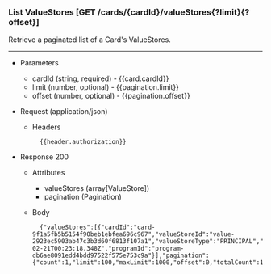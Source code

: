 ### List ValueStores [GET /cards/{cardId}/valueStores{?limit}{?offset}]
Retrieve a paginated list of a Card's ValueStores.

---
+ Parameters
    + cardId (string, required) - {{card.cardId}}
    + limit (number, optional) - {{pagination.limit}}
    + offset (number, optional) - {{pagination.offset}}
        

+ Request (application/json)
    + Headers
    
            {{header.authorization}}

+ Response 200
    + Attributes
        + valueStores (array[ValueStore])
        + pagination (Pagination)

    + Body

            {"valueStores":[{"cardId":"card-9f1a5fb5b5154f90beb1ebfea696c967","valueStoreId":"value-2923ec5903ab47c3b3d60f6813f107a1","valueStoreType":"PRINCIPAL","currency":"USD","dateCreated":"2018-02-21T00:23:18.348Z","programId":"program-db6ae8091edd4bdd97522f575e753c9a"}],"pagination":{"count":1,"limit":100,"maxLimit":1000,"offset":0,"totalCount":1}}

